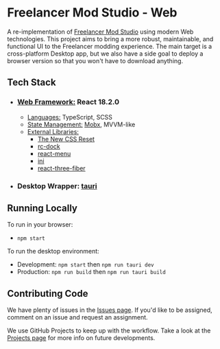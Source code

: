 # Freelancer Mod Studio - Web

A re-implementation of [Freelancer Mod Studio](https://github.com/Lazrius/FLModStudio) using modern Web technologies.
This project aims to bring a more robust, maintainable, and functional UI to the Freelancer modding experience. The main target is a cross-platform Desktop app, but we also have a side goal to deploy a browser version so that you won't have to download anything.

## Tech Stack

- ### <u>Web Framework:</u> React 18.2.0
    - <u>Languages:</u> TypeScript, SCSS
    - <u>State Management:</u> [Mobx](https://mobx.js.org/README.html), MVVM-like
    - <u>External Libraries:</u>
        - [The New CSS Reset](https://elad2412.github.io/the-new-css-reset/)
        - [rc-dock](https://ticlo.github.io/rc-dock/)
        - [react-menu](https://szhsin.github.io/react-menu/)
        - [ini](https://github.com/npm/ini)
        - [react-three-fiber](https://github.com/pmndrs/react-three-fiber)

- ### Desktop Wrapper: [tauri](https://tauri.studio)

## Running Locally

To run in your browser:
- `npm start`

To run the desktop environment:
- Development: `npm start` then `npm run tauri dev`
- Production: `npm run build` then `npm run tauri build`

## Contributing Code

We have plenty of issues in the [Issues page](https://github.com/FreelancerOdyssey/FLMS-Web/issues). If you'd like to be assigned, comment on an issue and request an assignment.

We use GitHub Projects to keep up with the workflow. Take a look at the [Projects page](https://github.com/orgs/FreelancerOdyssey/projects/1/views/1?layout=board) for more info on future developments.

